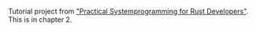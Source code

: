 Tutorial project from ["Practical Systemprogramming for Rust Developers"](https://github.com/PacktPublishing/Practical-System-Programming-for-Rust-Developers).
This is in chapter 2.
